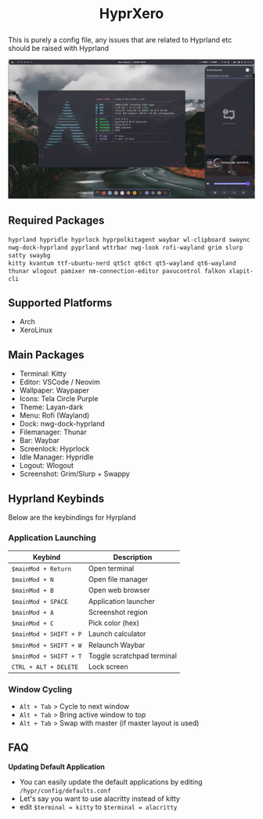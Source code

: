 # <p align="center">HyprXero</p>
This is purely a config file, any issues that are related to Hyprland etc should be raised with Hyprland 

![preview](assets/hyprxero.png?raw=true)

## Required Packages
```
hyprland hypridle hyprlock hyprpolkitagent waybar wl-clipboard swaync nwg-dock-hyprland pyprland wttrbar nwg-look rofi-wayland grim slurp satty swaybg
kitty kvantum ttf-ubuntu-nerd qt5ct qt6ct qt5-wayland qt6-wayland thunar wlogout pamixer nm-connection-editor pavucontrol falkon xlapit-cli
```

## Supported Platforms
- Arch
- XeroLinux

## Main Packages
- Terminal: Kitty
- Editor: VSCode / Neovim
- Wallpaper: Waypaper
- Icons: Tela Circle Purple
- Theme: Layan-dark
- Menu: Rofi (Wayland)
- Dock: nwg-dock-hyprland
- Filemanager: Thunar
- Bar: Waybar
- Screenlock: Hyprlock
- Idle Manager: Hypridle
- Logout: Wlogout
- Screenshot: Grim/Slurp + Swappy

## Hyprland Keybinds

Below are the keybindings for Hyrpland

### Application Launching
| Keybind                | Description                |
| ---------------------- | -------------------------- |
| `$mainMod + Return`    | Open terminal              |
| `$mainMod + N`         | Open file manager          |
| `$mainMod + B`         | Open web browser           |
| `$mainMod + SPACE`     | Application launcher       |
| `$mainMod + A`         | Screenshot region          |
| `$mainMod + C`         | Pick color (hex)           |
| `$mainMod + SHIFT + P` | Launch calculator          |
| `$mainMod + SHIFT + W` | Relaunch Waybar            |
| `$mainMod + SHIFT + T` | Toggle scratchpad terminal |
| `CTRL + ALT + DELETE`  | Lock screen                |

### Window Cycling
- `Alt + Tab` > Cycle to next window
- `Alt + Tab` > Bring active window to top
- `Alt + Tab` > Swap with master (if master layout is used)

## FAQ
**Updating Default Application**
- You can easily update the default applications by editing `/hypr/config/defaults.conf`
- Let's say you want to use alacritty instead of kitty
- edit `$terminal = kitty` to `$terminal = alacritty`





